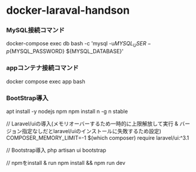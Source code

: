 # docker-laraval-handson

### MySQL接続コマンド
docker-compose exec db bash -c 'mysql -u${MYSQL_USER} -p${MYSQL_PASSWORD} ${MYSQL_DATABASE}'

### appコンテナ接続コマンド
docker compose exec app bash

### BootStrap導入
apt install -y nodejs npm
npm install n -g
n stable

// Laravel/uiの導入(メモリオーバーするため一時的に上限解放して実行 & バージョン指定なしだとlaravel/uiのインストールに失敗するため設定)
COMPOSER_MEMORY_LIMIT=-1 $(which composer) require laravel/ui:^3.1

// Bootstrap導入
php artisan ui bootstrap 

// npmをinstall & run
npm install && npm run dev 
